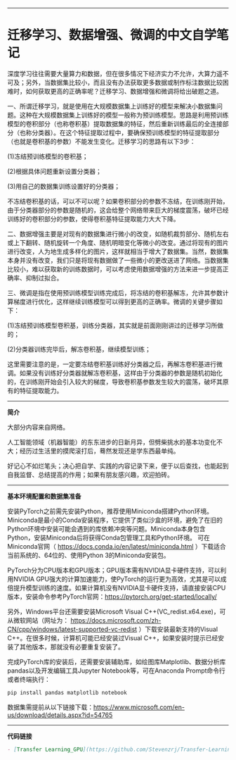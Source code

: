 ---------------------------------------------------------------------------------------------------
 
 # 迁移学习、数据增强、微调的中文自学笔记
 
深度学习往往需要大量算力和数据，但在很多情况下经济实力不允许，大算力遥不可及；另外，当数据集比较小，而且没有办法获取更多数据或制作标注数据比较困难时，如何获取更高的正确率呢？迁移学习、数据增强和微调将给出破题之道。  

一、所谓迁移学习，就是使用在大规模数据集上训练好的模型来解决小数据集问题。这种在大规模数据集上训练好的模型一般称为预训练模型。思路是利用预训练模型的卷积部分（也称卷积基）提取数据集的特征，然后重新训练最后的全连接部分（也称分类器）。在这个特征提取过程中，要确保预训练模型的特征提取部分（也就是卷积基的参数）不能发生变化。迁移学习的思路有以下3步：  
 
(1)冻结预训练模型的卷积基；  
 
(2)根据具体问题重新设置分类器；  
 
(3)用自己的数据集训练设置好的分类器；  
 
不冻结卷积基的话，可以不可以呢？如果卷积部分的参数不冻结，在训练刚开始，由于分类器部分的参数是随机的，这会给整个网络带来巨大的梯度震荡，破坏已经训练好的卷积部分的参数，使得卷积基特征提取能力大大下降。
  
二、数据增强主要是对现有的数据集进行微小的改变，如随机裁剪部分、随机左右或上下翻转、随机旋转一个角度、随机明暗变化等微小的改变。通过将现有的图片进行改变，人为地生成多样化的图片，这样就相当于增大了数据集。当然，数据集本身并没有改变，我们只是将现有数据做了一些微小的更改送进了网络。当数据集比较小，难以获取新的训练数据时，可以考虑使用数据增强的方法来进一步提高正确率、抑制过拟合。  

三、微调是指在使用预训练模型训练完成后，将冻结的卷积基解冻，允许其参数计算梯度进行优化，这样继续训练模型可以得到更高的正确率。微调的关键步骤如下：  

(1)冻结预训练模型卷积基，训练分类器，其实就是前面刚刚讲过的迁移学习所做的；  

(2)分类器训练完毕后，解冻卷积基，继续模型训练；  

这里需要注意的是，一定要冻结卷积基训练好分类器之后，再解冻卷积基进行微调。如果没有训练好分类器就解冻卷积基，这样由于分类器的参数是随机初始化的，在训练刚开始会引入较大的梯度，导致卷积基参数发生较大的震荡，破坏其原有的特征提取能力。

--------------------------------------------------------------------------------------------------
**简介**

大部分内容来自网络。  

人工智能领域（机器智能）的东东进步的日新月异，但劈柴挑水的基本功变化不大；经历过生活里的摸爬滚打后，蓦然发现还是学东西最单纯。  

好记心不如烂笔头；决心把自学、实践的内容记录下来，便于以后查找，也能起到自我监督、总结提高的作用；如果有朋友感兴趣，欢迎拍砖。

--------------------------------------------------------------------------------------------------
**基本环境配置和数据集准备**    

安装PyTorch之前需先安装Python，推荐使用Miniconda搭建Python环境。Miniconda是最小的Conda安装程序，它提供了类似沙盒的环境，避免了在旧的Python环境中安装可能会遇到的库依赖冲突等问题。Miniconda本身包含Python，安装Miniconda后将获得Conda包管理工具和Python环境。
可在Miniconda官网（ https://docs.conda.io/en/latest/miniconda.html ）下载适合当前系统的、64位的、使用Python 3的Miniconda安装包。  

PyTorch分为CPU版本和GPU版本；GPU版本需有NVIDIA显卡硬件支持，可以利用NVIDIA GPU强大的计算加速能力，使PyTorch的运行更为高效，尤其是可以成倍提升模型训练的速度。如果计算机没有NVIDIA显卡硬件支持，请直接安装CPU版本，安装命令参考PyTorch官网：https://pytorch.org/get-started/locally/  

另外，Windows平台还需要安装Microsoft Visual C++(VC_redist.x64.exe)，可从微软网站（网址为： https://docs.microsoft.com/zh-CN/cpp/windows/latest-supported-vc-redist ）下载安装最新支持的Visual C++。在很多时候，计算机可能已经安装过Visual C++，如果安装时提示已经安装了其他版本，那就没有必要重复安装了。  

完成PyTorch库的安装后，还需要安装辅助库，如绘图库Matplotlib、数据分析库pandas以及开发编辑工具Jupyter Notebook等，可在Anaconda Prompt命令行或者终端执行：   
```bash
pip install pandas matplotlib notebook
```

数据集需提前从以下链接下载：https://www.microsoft.com/en-us/download/details.aspx?id=54765

--------------------------------------------------------------------------------------------------
**代码链接**  

```markdown
- [Transfer Learning_GPU](https://github.com/Stevenzrj/Transfer-Learning_Data-Augmentation_Fine-Tuning/blob/main/Transfer%20Learning_GPU.ipynb)
```


  
  
 


